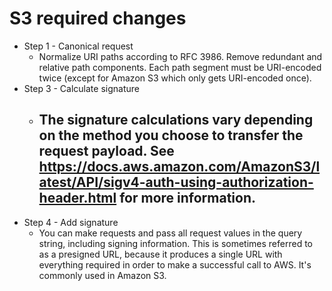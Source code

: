 ﻿# S3 required changes

- Step 1 - Canonical request
  - Normalize URI paths according to RFC 3986. Remove redundant and relative path components. Each path segment must be URI-encoded twice (except for Amazon S3 which only gets URI-encoded once).
- Step 3 - Calculate signature
  - The signature calculations vary depending on the method you choose to transfer the request payload. See https://docs.aws.amazon.com/AmazonS3/latest/API/sigv4-auth-using-authorization-header.html for more information.
    - 
- Step 4 - Add signature
  - You can make requests and pass all request values in the query string, including signing information. This is sometimes referred to as a presigned URL, because it produces a single URL with everything required in order to make a successful call to AWS. It's commonly used in Amazon S3.
